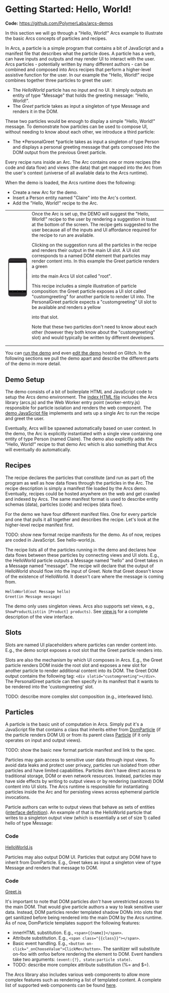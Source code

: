 # Getting Started: Hello, World!

**Code:** https://github.com/PolymerLabs/arcs-demos

In this section we will go through a "Hello, World!" Arcs example to illustrate the basic Arcs concepts of particles and recipes.

In Arcs, a particle is a simple program that contains a bit of JavaScript and a manifest file that describes what the particle does. A particle has a verb, can have inputs and outputs and may render UI to interact with the user. Arcs particles - potentially written by many different authors - can be combined and composed into Arcs recipes that perform a higher-level assistive function for the user. In our example the "Hello, World!" recipe combines together three particles to greet the user:



*   The *HelloWorld* particle has no input and no UI. It simply outputs an entity of type "Message" that holds the greeting message: "Hello, World!".
*   The *Greet* particle takes as input a singleton of type Message and renders it in the DOM.

These two particles would be enough to display a simple "Hello, World!" message. To demonstrate how particles can be used to compose UI, without needing to know about each other, we introduce a third particle:



*   The *PersonalGreet *particle takes as input a singleton of type Person and displays a personal greeting message that gets composed into the DOM output from the previous Greet particle.

Every recipe runs inside an Arc. The Arc contains one or more recipes (the code and data flow) and views (the data) that get mapped into the Arc from the user's context (universe of all available data to the Arcs runtime).

When the demo is loaded, the Arcs runtime does the following:



*   Create a new Arc for the demo.
*   Insert a Person entity named "Claire" into the Arc's context.
*   Add the "Hello, World!" recipe to the Arc.

<table>
  <tr>
   <td>
     <img src="images/demo.gif" width="" alt="alt_text" title="image_tooltip" style="max-width=1024px;">
   </td>
   <td>Once the Arc is set up, the DEMO will suggest the "Hello, World!" recipe to the user by rendering a suggestion in toast at the bottom of the screen. The recipe gets suggested to the user because all of the inputs and UI affordance required for the recipe to run are available.
<p>
Clicking on the suggestion runs all the particles in the recipe and renders their output in the main UI slot. A UI slot corresponds to a named DOM element that particles may render content into. In this example the Greet particle renders a green <code><div></code> into the main Arcs UI slot called "root".
<p>
This recipe includes a simple illustration of particle composition: the Greet particle exposes a UI slot called "customgreeting" for another particle to render UI into. The PersonalGreet particle expects a "customgreeting" UI slot to be available and renders a yellow <code><div></code> into that slot.
<p>
Note that these two particles don't need to know about each other (however they both know about the "customgreeting" slot) and would typically be written by different developers.
   </td>
  </tr>
</table>


You can [run the demo](https://arcs-demos-hello-world.glitch.me/) and even [edit the demo](https://glitch.com/edit/#!/arcs-demos-hello-world) hosted on Glitch. In the following sections we pull the demo apart and describe the different parts of the demo in more detail.


## Demo Setup

The demo consists of a bit of boilerplate HTML and JavaScript code to setup the Arcs demo environment. The [index HTML file](https://github.com/PolymerLabs/arcs-demos/blob/master/hello-world/index.demo.html) includes the Arcs library (arcs.js) and the Web Worker entry point (worker-entry.js) responsible for particle isolation and renders the <demo-flow> web component. The [demo JavaScript file](https://github.com/PolymerLabs/arcs-demos/blob/master/hello-world/demo.js) implements <demo-flow> and sets up a single Arc to run the recipe and greet the user.

Eventually, Arcs will be spawned automatically based on user context. In the demo, the Arc is explicitly instantiated with a single view containing one entity of type Person (named Claire). The demo also explicitly adds the "Hello, World!" recipe to that demo Arc which is also something that Arcs will eventually do automatically.


## Recipes

The recipe declares the particles that constitute (and run as part of) the program as well as how data flows through the particles in the Arc. The recipe description is simply a manifest file loaded by the Arcs demo. Eventually, recipes could be hosted anywhere on the web and get crawled and indexed by Arcs. The same manifest format is used to describe entity schemas (data), particles (code) and recipes (data flow).

For the demo we have four different manifest files. One for every particle and one that pulls it all together and describes the recipe. Let's look at the higher-level recipe manifest first.


TODO: show new format recipe manifests for the demo. As of now, recipes are coded in JavaScript. See hello-world.js.

The recipe lists all of the particles running in the demo and declares how data flows between these particles by connecting views and UI slots. E.g., the HelloWorld particle outputs a Message named "hello" and Greet takes in a Message named "message". The recipe will declare that the output of HelloWorld should flow into the input of Greet. Note that Greet doesn't know of the existence of HelloWorld. It doesn't care where the message is coming from.


```
HelloWorld(out Message hello)
Greet(in Message message)
```

The demo only uses singleton views. Arcs also supports set views, e.g., `ShowProductList(in [Product] products)`. See [view.js](https://github.com/PolymerLabs/arcs/blob/master/runtime/view.js) for a complete description of the view interface.


## Slots

Slots are named UI placeholders where particles can render content into. E.g., the demo script exposes a root slot that the Greet particle renders into.

Slots are also the mechanism by which UI composes in Arcs. E.g., the Greet particle renders DOM inside the root slot and exposes a new slot for another particle to render additional content into its DOM. The Greet DOM output contains the following tag: `<div slotid="customgreeting"></div>`. The PersonalGreet particle can then specify in its manifest that it wants to be rendered into the 'customgreeting' slot.

TODO: describe more complex slot composition (e.g., interleaved lists).


## Particles

A particle is the basic unit of computation in Arcs. Simply put it's a JavaScript file that contains a class that inherits either from [DomParticle](https://github.com/PolymerLabs/arcs/blob/master/runtime/dom-particle.js) (if the particle renders DOM UI) or from its parent class [Particle](https://github.com/PolymerLabs/arcs/blob/master/runtime/particle.js) (if it only operates on input and output views).


TODO: show the basic new format particle manifest and link to the spec.

Particles may gain access to sensitive user data through input views. To avoid data leaks and protect user privacy, particles run isolated from other particles and have limited capabilities. Particles don't have direct access to traditional storage, DOM or even network resources. Instead, particles may have side effects by writing to output views or by rendering (sanitized) DOM content into UI slots. The Arcs runtime is responsible for instantiating particles inside the Arc and for persisting views across ephemeral particle invocations.

Particle authors can write to output views that behave as sets of entities ([interface definition](https://github.com/PolymerLabs/arcs/blob/master/runtime/view.js)). An example of that is the HelloWorld particle that writes to a singleton output view (which is essentially a set of size 1) called hello of type Message:


### Code
[HelloWorld.js](https://github.com/PolymerLabs/arcs-demos/blob/master/particles/HelloWorld/HelloWorld.js)


Particles may also output DOM UI. Particles that output any DOM have to inherit from DomParticle. E.g., Greet takes as input a singleton view of type Message and renders that message to DOM.


### Code
[Greet.js](https://github.com/PolymerLabs/arcs-demos/blob/master/particles/Greet/Greet.js)

It's important to note that DOM particles *don't* have unrestricted access to the main DOM. That would give particle authors a way to leak sensitive user data. Instead, DOM particles render templated shadow DOMs into slots that get sanitized before being rendered into the main DOM by the Arcs runtime. As of now, DomParticle templates support the following features:



*   innerHTML substitution. E.g., `<span>{{name}}</span>`.
*   Attribute substitution. E.g., `<span class="{{class}}"></span>`.
*   Basic event handling. E.g., `<button on-click="_onChooseValue">ClickMe</button>`. The sanitizer will substitute on-foo with onfoo before rendering the element to DOM. Event handlers take two arguments: `(event:{?}, state:particle state)`.
*   TODO: describe more complex attribute substitution (%= and $=).

The Arcs library also includes various web components to allow more complex features such as rendering a list of templated content. A complete list of supported web components can be found [here](https://github.com/PolymerLabs/arcs/tree/master/runtime/browser/lib).

